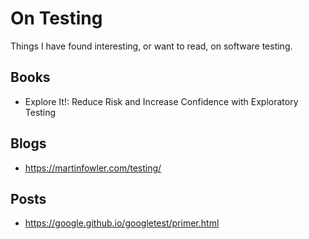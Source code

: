 # On Testing

Things I have found interesting, or want to read, on software testing. 

## Books

* Explore It!: Reduce Risk and Increase Confidence with Exploratory Testing

## Blogs

* https://martinfowler.com/testing/

## Posts

* https://google.github.io/googletest/primer.html
